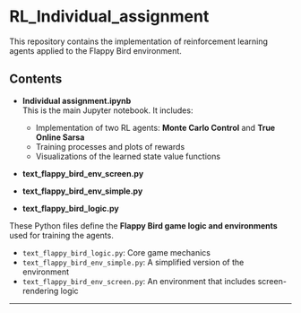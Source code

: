 # RL_Individual_assignment

This repository contains the implementation of reinforcement learning agents applied to the Flappy Bird environment.

## Contents

- **Individual assignment.ipynb**  
  This is the main Jupyter notebook. It includes:
  - Implementation of two RL agents: **Monte Carlo Control** and **True Online Sarsa**
  - Training processes and plots of rewards
  - Visualizations of the learned state value functions

- **text_flappy_bird_env_screen.py**  
- **text_flappy_bird_env_simple.py**  
- **text_flappy_bird_logic.py**
  
These Python files define the **Flappy Bird game logic and environments** used for training the agents.  
  - `text_flappy_bird_logic.py`: Core game mechanics
  - `text_flappy_bird_env_simple.py`: A simplified version of the environment
  - `text_flappy_bird_env_screen.py`: An environment that includes screen-rendering logic
  
---



